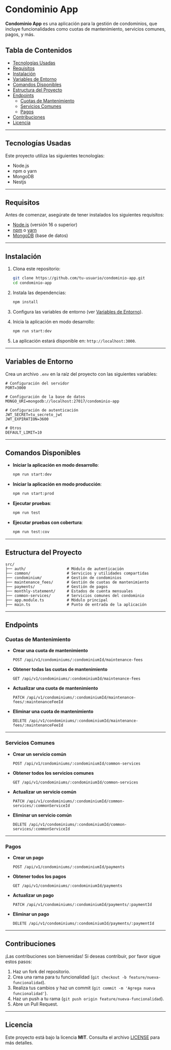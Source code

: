 # Condominio App

**Condominio App** es una aplicación para la gestión de condominios, que incluye funcionalidades como cuotas de mantenimiento, servicios comunes, pagos, y más.

## Tabla de Contenidos
- [Tecnologías Usadas](#tecnologías-usadas)
- [Requisitos](#requisitos)
- [Instalación](#instalación)
- [Variables de Entorno](#variables-de-entorno)
- [Comandos Disponibles](#comandos-disponibles)
- [Estructura del Proyecto](#estructura-del-proyecto)
- [Endpoints](#endpoints)
  - [Cuotas de Mantenimiento](#cuotas-de-mantenimiento)
  - [Servicios Comunes](#servicios-comunes)
  - [Pagos](#pagos)
- [Contribuciones](#contribuciones)
- [Licencia](#licencia)

---

## Tecnologías Usadas

Este proyecto utiliza las siguientes tecnologías:

- Node.js
- npm o yarn
- MongoDB
- Nestjs


---

## Requisitos

Antes de comenzar, asegúrate de tener instalados los siguientes requisitos:

- [Node.js](https://nodejs.org/) (versión 16 o superior)
- [npm](https://www.npmjs.com/) o [yarn](https://yarnpkg.com/)
- [MongoDB](https://www.mongodb.com/) (base de datos)

---

## Instalación

1. Clona este repositorio:
   ```bash
   git clone https://github.com/tu-usuario/condominio-app.git
   cd condominio-app
   ```

2. Instala las dependencias:
   ```bash
   npm install
   ```

3. Configura las variables de entorno (ver [Variables de Entorno](#variables-de-entorno)).

4. Inicia la aplicación en modo desarrollo:
   ```bash
   npm run start:dev
   ```

5. La aplicación estará disponible en: `http://localhost:3000`.

---

## Variables de Entorno

Crea un archivo `.env` en la raíz del proyecto con las siguientes variables:

```env
# Configuración del servidor
PORT=3000

# Configuración de la base de datos
MONGO_URI=mongodb://localhost:27017/condominio-app

# Configuración de autenticación
JWT_SECRET=tu_secreto_jwt
JWT_EXPIRATION=3600

# Otros
DEFAULT_LIMIT=10
```

---

## Comandos Disponibles

- **Iniciar la aplicación en modo desarrollo**:
  ```bash
  npm run start:dev
  ```

- **Iniciar la aplicación en modo producción**:
  ```bash
  npm run start:prod
  ```

- **Ejecutar pruebas**:
  ```bash
  npm run test
  ```

- **Ejecutar pruebas con cobertura**:
  ```bash
  npm run test:cov
  ```

---

## Estructura del Proyecto

```plaintext
src/
├── auth/                  # Módulo de autenticación
├── common/                # Servicios y utilidades compartidas
├── condominium/           # Gestión de condominios
├── maintenance_fees/      # Gestión de cuotas de mantenimiento
├── payments/              # Gestión de pagos
├── monthly-statement/     # Estados de cuenta mensuales
├── common-services/       # Servicios comunes del condominio
├── app.module.ts          # Módulo principal
├── main.ts                # Punto de entrada de la aplicación
```

---

## Endpoints

### **Cuotas de Mantenimiento**

- **Crear una cuota de mantenimiento**
  ```http
  POST /api/v1/condominiums/:condominiumId/maintenance-fees
  ```

- **Obtener todas las cuotas de mantenimiento**
  ```http
  GET /api/v1/condominiums/:condominiumId/maintenance-fees
  ```

- **Actualizar una cuota de mantenimiento**
  ```http
  PATCH /api/v1/condominiums/:condominiumId/maintenance-fees/:maintenanceFeeId
  ```

- **Eliminar una cuota de mantenimiento**
  ```http
  DELETE /api/v1/condominiums/:condominiumId/maintenance-fees/:maintenanceFeeId
  ```

---

### **Servicios Comunes**

- **Crear un servicio común**
  ```http
  POST /api/v1/condominiums/:condominiumId/common-services
  ```

- **Obtener todos los servicios comunes**
  ```http
  GET /api/v1/condominiums/:condominiumId/common-services
  ```

- **Actualizar un servicio común**
  ```http
  PATCH /api/v1/condominiums/:condominiumId/common-services/:commonServiceId
  ```

- **Eliminar un servicio común**
  ```http
  DELETE /api/v1/condominiums/:condominiumId/common-services/:commonServiceId
  ```

---

### **Pagos**

- **Crear un pago**
  ```http
  POST /api/v1/condominiums/:condominiumId/payments
  ```

- **Obtener todos los pagos**
  ```http
  GET /api/v1/condominiums/:condominiumId/payments
  ```

- **Actualizar un pago**
  ```http
  PATCH /api/v1/condominiums/:condominiumId/payments/:paymentId
  ```

- **Eliminar un pago**
  ```http
  DELETE /api/v1/condominiums/:condominiumId/payments/:paymentId
  ```

---

## Contribuciones

¡Las contribuciones son bienvenidas! Si deseas contribuir, por favor sigue estos pasos:

1. Haz un fork del repositorio.
2. Crea una rama para tu funcionalidad (`git checkout -b feature/nueva-funcionalidad`).
3. Realiza tus cambios y haz un commit (`git commit -m 'Agrega nueva funcionalidad'`).
4. Haz un push a tu rama (`git push origin feature/nueva-funcionalidad`).
5. Abre un Pull Request.

---

## Licencia

Este proyecto está bajo la licencia **MIT**. Consulta el archivo [LICENSE](LICENSE) para más detalles.